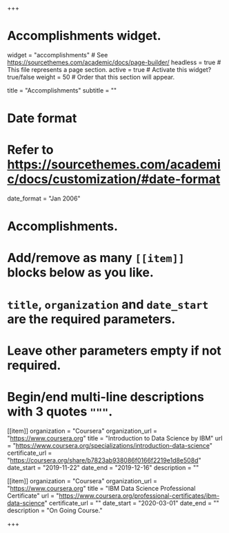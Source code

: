 +++
# Accomplishments widget.
widget = "accomplishments"  # See https://sourcethemes.com/academic/docs/page-builder/
headless = true  # This file represents a page section.
active = true  # Activate this widget? true/false
weight = 50  # Order that this section will appear.

title = "Accomplish&shy;ments"
subtitle = ""

# Date format
#   Refer to https://sourcethemes.com/academic/docs/customization/#date-format
date_format = "Jan 2006"

# Accomplishments.
#   Add/remove as many `[[item]]` blocks below as you like.
#   `title`, `organization` and `date_start` are the required parameters.
#   Leave other parameters empty if not required.
#   Begin/end multi-line descriptions with 3 quotes `"""`.

[[item]]
  organization = "Coursera"
  organization_url = "https://www.coursera.org"
  title = "Introduction to Data Science by IBM"
  url = "https://www.coursera.org/specializations/introduction-data-science"
  certificate_url = "https://coursera.org/share/b7823ab938086f0166f2219e1d8e508d"
  date_start = "2019-11-22"
  date_end = "2019-12-16"
  description = ""

[[item]]
  organization = "Coursera"
  organization_url = "https://www.coursera.org"
  title = "IBM Data Science Professional Certificate"
  url = "https://www.coursera.org/professional-certificates/ibm-data-science"
  certificate_url = ""
  date_start = "2020-03-01"
  date_end = ""
  description = "On Going Course."
  


+++
